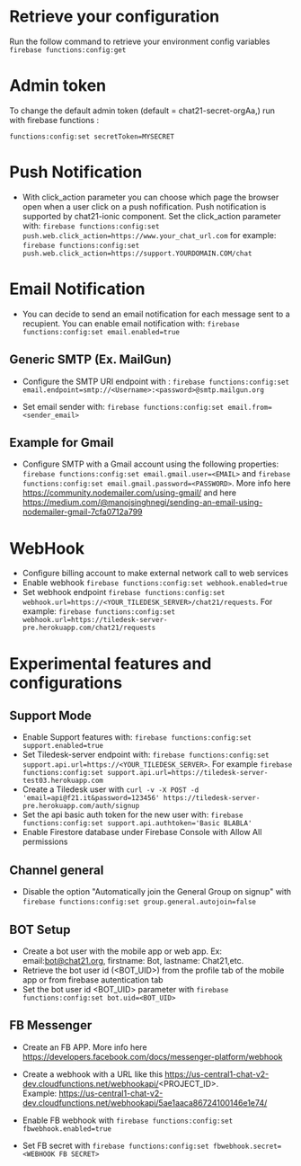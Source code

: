 
# Retrieve your configuration
Run the follow command to retrieve your environment config variables ```firebase functions:config:get``` 

# Admin token
To change the default admin token (default = chat21-secret-orgAa,) run with firebase functions :
```
functions:config:set secretToken=MYSECRET
```

# Push Notification
* With click_action parameter you can choose which page the browser open when a user click on a push nofification. Push notification is supported by chat21-ionic component.
Set the click_action parameter with: 
```firebase functions:config:set push.web.click_action=https://www.your_chat_url.com``` 
for example:  
```firebase functions:config:set push.web.click_action=https://support.YOURDOMAIN.COM/chat```

# Email Notification
* You can decide to send an email notification for each message sent to a recupient. You can enable email notification with: 
```firebase functions:config:set email.enabled=true```

## Generic SMTP (Ex. MailGun)
* Configure the SMTP URI endpoint with : 
```firebase functions:config:set email.endpoint=smtp://<Username>:<password>@smtp.mailgun.org``` 

* Set email sender with: ```firebase functions:config:set email.from=<sender_email>```

## Example for Gmail
* Configure SMTP with a Gmail account using the following properties: ```firebase functions:config:set email.gmail.user=<EMAIL>``` and ```firebase functions:config:set email.gmail.password=<PASSWORD>```. More info here https://community.nodemailer.com/using-gmail/ and here https://medium.com/@manojsinghnegi/sending-an-email-using-nodemailer-gmail-7cfa0712a799

# WebHook

* Configure billing account to make external network call to web services
* Enable webhook ```firebase functions:config:set webhook.enabled=true```
* Set webhook endpoint ```firebase functions:config:set webhook.url=https://<YOUR_TILEDESK_SERVER>/chat21/requests```. 
For example: ```firebase functions:config:set webhook.url=https://tiledesk-server-pre.herokuapp.com/chat21/requests```




# Experimental features and configurations

## Support Mode
* Enable Support features with: ```firebase functions:config:set support.enabled=true```
* Set Tiledesk-server endpoint with: ```firebase functions:config:set support.api.url=https://<YOUR_TILEDESK_SERVER>```. For example 
```firebase functions:config:set support.api.url=https://tiledesk-server-test03.herokuapp.com```
* Create a Tiledesk user with ```curl -v -X POST -d 'email=api@f21.it&password=123456' https://tiledesk-server-pre.herokuapp.com/auth/signup```
* Set the api basic auth token for the new user with: ```firebase functions:config:set support.api.authtoken='Basic BLABLA'```
* Enable Firestore database under Firebase Console with Allow All permissions

## Channel general

* Disable the option "Automatically join the General Group on signup" with ```firebase functions:config:set group.general.autojoin=false```

## BOT Setup
* Create a bot user with the mobile app or web app. Ex: email:bot@chat21.org, firstname: Bot, lastname: Chat21,etc.
* Retrieve the bot user id (<BOT_UID>) from the profile tab of the mobile app or from firebase autentication tab
* Set the bot user id <BOT_UID> parameter with ```firebase functions:config:set bot.uid=<BOT_UID>```

## FB Messenger
* Create an FB APP. More info here https://developers.facebook.com/docs/messenger-platform/webhook
* Create a webhook with a URL like this https://us-central1-chat-v2-dev.cloudfunctions.net/webhookapi/<PROJECT_ID>.  
    Example: https://us-central1-chat-v2-dev.cloudfunctions.net/webhookapi/5ae1aaca86724100146e1e74/

* Enable FB webhook with ```firebase functions:config:set fbwebhook.enabled=true```
* Set FB secret with ```firebase functions:config:set fbwebhook.secret=<WEBHOOK FB SECRET>```
